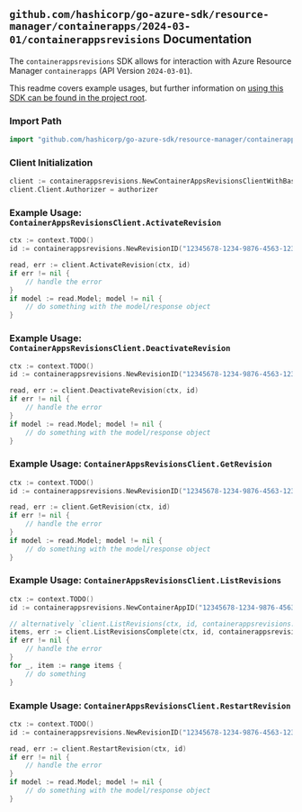 
## `github.com/hashicorp/go-azure-sdk/resource-manager/containerapps/2024-03-01/containerappsrevisions` Documentation

The `containerappsrevisions` SDK allows for interaction with Azure Resource Manager `containerapps` (API Version `2024-03-01`).

This readme covers example usages, but further information on [using this SDK can be found in the project root](https://github.com/hashicorp/go-azure-sdk/tree/main/docs).

### Import Path

```go
import "github.com/hashicorp/go-azure-sdk/resource-manager/containerapps/2024-03-01/containerappsrevisions"
```


### Client Initialization

```go
client := containerappsrevisions.NewContainerAppsRevisionsClientWithBaseURI("https://management.azure.com")
client.Client.Authorizer = authorizer
```


### Example Usage: `ContainerAppsRevisionsClient.ActivateRevision`

```go
ctx := context.TODO()
id := containerappsrevisions.NewRevisionID("12345678-1234-9876-4563-123456789012", "example-resource-group", "containerAppName", "revisionName")

read, err := client.ActivateRevision(ctx, id)
if err != nil {
	// handle the error
}
if model := read.Model; model != nil {
	// do something with the model/response object
}
```


### Example Usage: `ContainerAppsRevisionsClient.DeactivateRevision`

```go
ctx := context.TODO()
id := containerappsrevisions.NewRevisionID("12345678-1234-9876-4563-123456789012", "example-resource-group", "containerAppName", "revisionName")

read, err := client.DeactivateRevision(ctx, id)
if err != nil {
	// handle the error
}
if model := read.Model; model != nil {
	// do something with the model/response object
}
```


### Example Usage: `ContainerAppsRevisionsClient.GetRevision`

```go
ctx := context.TODO()
id := containerappsrevisions.NewRevisionID("12345678-1234-9876-4563-123456789012", "example-resource-group", "containerAppName", "revisionName")

read, err := client.GetRevision(ctx, id)
if err != nil {
	// handle the error
}
if model := read.Model; model != nil {
	// do something with the model/response object
}
```


### Example Usage: `ContainerAppsRevisionsClient.ListRevisions`

```go
ctx := context.TODO()
id := containerappsrevisions.NewContainerAppID("12345678-1234-9876-4563-123456789012", "example-resource-group", "containerAppName")

// alternatively `client.ListRevisions(ctx, id, containerappsrevisions.DefaultListRevisionsOperationOptions())` can be used to do batched pagination
items, err := client.ListRevisionsComplete(ctx, id, containerappsrevisions.DefaultListRevisionsOperationOptions())
if err != nil {
	// handle the error
}
for _, item := range items {
	// do something
}
```


### Example Usage: `ContainerAppsRevisionsClient.RestartRevision`

```go
ctx := context.TODO()
id := containerappsrevisions.NewRevisionID("12345678-1234-9876-4563-123456789012", "example-resource-group", "containerAppName", "revisionName")

read, err := client.RestartRevision(ctx, id)
if err != nil {
	// handle the error
}
if model := read.Model; model != nil {
	// do something with the model/response object
}
```
